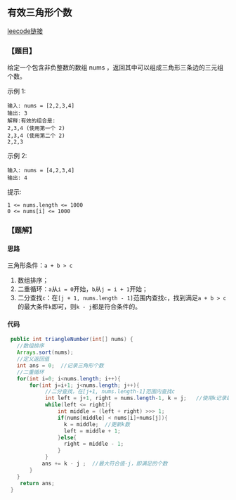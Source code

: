 ## 有效三角形个数

[leecode链接](https://leetcode-cn.com/problems/valid-triangle-number/)

### 【题目】

给定一个包含非负整数的数组 nums ，返回其中可以组成三角形三条边的三元组个数。

示例 1:

```
输入: nums = [2,2,3,4]
输出: 3
解释:有效的组合是: 
2,3,4 (使用第一个 2)
2,3,4 (使用第二个 2)
2,2,3
```

示例 2:

```
输入: nums = [4,2,3,4]
输出: 4
```

提示:

```
1 <= nums.length <= 1000
0 <= nums[i] <= 1000
```

### 【题解】

#### 思路

三角形条件：`a + b > c`

1. 数组排序；
2. 二重循环：`a`从`i = 0`开始，`b`从`j = i + 1`开始；
3. 二分查找`c`：在`[j + 1, nums.length - 1]`范围内查找`c`，找到满足`a + b > c`的最大条件`k`即可，则`k - j`都是符合条件的。

#### 代码

```java
 public int triangleNumber(int[] nums) {
   //数组排序
   Arrays.sort(nums);
   //定义返回值
   int ans = 0;  //记录三角形个数
   //二重循环
   for(int i=0; i<nums.length; i++){
       for(int j=i+1; j<nums.length; j++){
            //二分查找，在[j+1, nums.length-1]范围内查找c
            int left = j+1, right = nums.length-1, k = j;   //使用k记录最大符合条件记录
            while(left <= right){
                int middle = (left + right) >>> 1;
                if(nums[middle] < nums[i]+nums[j]){
                  k = middle;  //更新k数
                  left = middle + 1;
                }else{
                  right = middle - 1;
                }
            }
           ans += k - j ;  //最大符合值-j，即满足的个数
       }
   }
    return ans;
 }
```


